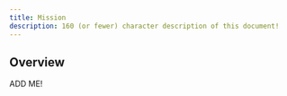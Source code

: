 ```yaml
---
title: Mission
description: 160 (or fewer) character description of this document!
---
```


## Overview

ADD ME!

